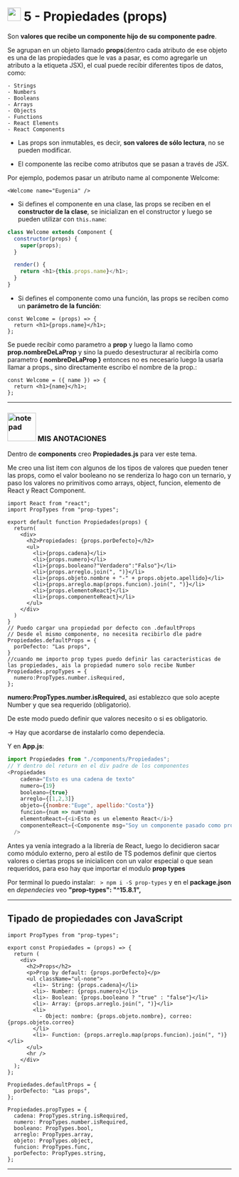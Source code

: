 
# <img width="30" height="30" src="https://img.icons8.com/office/30/react.png" alt="react"/> 5 - Propiedades (props)

Son **valores que recibe un componente hijo de su componente padre**. 

Se agrupan en un objeto llamado **props**(dentro cada atributo de ese objeto es una de las propiedades que le vas a pasar, es como agregarle un atributo a la etiqueta JSX), el cual puede recibir diferentes tipos de datos, como:

```
- Strings
- Numbers
- Booleans
- Arrays
- Objects
- Functions
- React Elements
- React Components
```

- Las props son inmutables, es decir, **son valores de sólo lectura**, no se pueden modificar.

- El componente las recibe como atributos que se pasan a través de JSX.

Por ejemplo, podemos pasar un atributo name al componente Welcome:

```JSX
<Welcome name="Eugenia" />
```

- Si defines el componente en una clase, las props se reciben en el **constructor de la clase**, se inicializan en el constructor y luego se pueden utilizar con `this.name`:

```JavaScript
class Welcome extends Component {
  constructor(props) {
    super(props);
  }

  render() {
    return <h1>{this.props.name}</h1>;
  }
}
```

- Si defines el componente como una función, las props se reciben como un **parámetro de la función**:

```JSX
const Welcome = (props) => {
  return <h1>{props.name}</h1>;
};
```

Se puede recibir como parametro a **prop** y luego la llamo como **prop.nombreDeLaProp** y sino la puedo desestructurar al recibirla como parametro **{ nombreDeLaProp }** entonces no es necesario luego la usarla llamar a props., sino directamente escribo el nombre de la prop.:

```JSX
const Welcome = ({ name }) => {
  return <h1>{name}</h1>;
};
```

---

### <img width="64" height="64" src="https://img.icons8.com/external-flatart-icons-flat-flatarticons/64/external-note-pad-user-interface-flatart-icons-flat-flatarticons.png" alt="note pad"/> MIS ANOTACIONES 

Dentro de **components** creo **Propiedades.js** para ver este tema.

Me creo una list item con algunos de los tipos de valores que pueden tener las props, como el valor booleano no se renderiza lo hago con un ternario, y paso los valores no primitivos como arrays, object, funcion, elemento de React y React Component.

```JSX
import React from "react";
import PropTypes from "prop-types";

export default function Propiedades(props) {
  return(
    <div>
      <h2>Propiedades: {props.porDefecto}</h2>
      <ul>
        <li>{props.cadena}</li>
        <li>{props.numero}</li>
        <li>{props.booleano?"Verdadero":"Falso"}</li>
        <li>{props.arreglo.join(", ")}</li>
        <li>{props.objeto.nombre + "-" + props.objeto.apellido}</li>
        <li>{props.arreglo.map(props.funcion).join(", ")}</li>
        <li>{props.elementoReact}</li>
        <li>{props.componenteReact}</li>
      </ul>
    </div>
  )
}
// Puedo cargar una propiedad por defecto con .defaultProps
// Desde el mismo componente, no necesita recibirlo dle padre
Propiedades.defaultProps = {
  porDefecto: "Las props",
}
//cuando me importo prop types puedo definir las caracteristicas de las propiedades, ais la propiedad numero solo recibe Number
Propiedades.propTypes = {
  numero:PropTypes.number.isRequired,
};
```

**numero:PropTypes.number.isRequired,** asi establezco que solo acepte Number y que sea requerido (obligatorio).

De este modo puedo definir que valores necesito o si es obligatorio.

-> Hay que acordarse de instalarlo como dependecia.

Y en **App.js**:

```JavaScript
import Propiedades from "./components/Propiedades";
// Y dentro del return en el div padre de los componentes
<Propiedades
    cadena="Esto es una cadena de texto"
    numero={19}
    booleano={true}
    arreglo={[1,2,3]}
    objeto={{nombre:"Euge", apellido:"Costa"}}
    funcion={num => num*num}
    elementoReact={<i>Esto es un elemento React</i>}
    componenteReact={<Componente msg="Soy un componente pasado como prop" />}
  />
```

Antes ya venía integrado a la librería de React, luego lo decidieron sacar como módulo externo, pero al estilo de TS podemos definir que ciertos valores o ciertas props se inicialicen con un valor especial o que sean requeridos, para eso hay que importar el modulo **prop types**

Por terminal lo puedo instalar: ` > npm i -S prop-types` y en el **package.json** en _dependecies_ veo **"prop-types": "^15.8.1",**

---

## Tipado de propiedades con JavaScript

```JSX
import PropTypes from "prop-types";

export const Propiedades = (props) => {
  return (
    <div>
      <h2>Props</h2>
      <p>Prop by default: {props.porDefecto}</p>
      <ul className="ul-none">
        <li>- String: {props.cadena}</li>
        <li>- Number: {props.numero}</li>
        <li>- Boolean: {props.booleano ? "true" : "false"}</li>
        <li>- Array: {props.arreglo.join(", ")}</li>
        <li>
          - Object: nombre: {props.objeto.nombre}, correo: {props.objeto.correo}
        </li>
        <li>- Function: {props.arreglo.map(props.funcion).join(", ")}</li>
      </ul>
      <hr />
    </div>
  );
};

Propiedades.defaultProps = {
  porDefecto: "Las props",
};

Propiedades.propTypes = {
  cadena: PropTypes.string.isRequired,
  numero: PropTypes.number.isRequired,
  booleano: PropTypes.bool,
  arreglo: PropTypes.array,
  objeto: PropTypes.object,
  funcion: PropTypes.func,
  porDefecto: PropTypes.string,
};
```

---